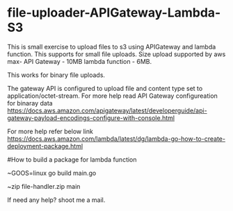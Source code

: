 # file-uploader-APIGateway-Lambda-S3
This is small exercise to upload files to s3 using APIGateway and lambda function.
This supports for small file uploads. 
Size upload supported by aws max-
API Gateway - 10MB 
lambda function - 6MB.

This works for binary file uploads.

The gateway API is configured to upload file and content type set to application/octet-stream.
For more help read API Gateway configureation for binaray data
https://docs.aws.amazon.com/apigateway/latest/developerguide/api-gateway-payload-encodings-configure-with-console.html

For more help refer below link
https://docs.aws.amazon.com/lambda/latest/dg/lambda-go-how-to-create-deployment-package.html


#How to build a package for lambda function

~GOOS=linux go build main.go

~zip file-handler.zip main

If need any help? shoot me a mail.
